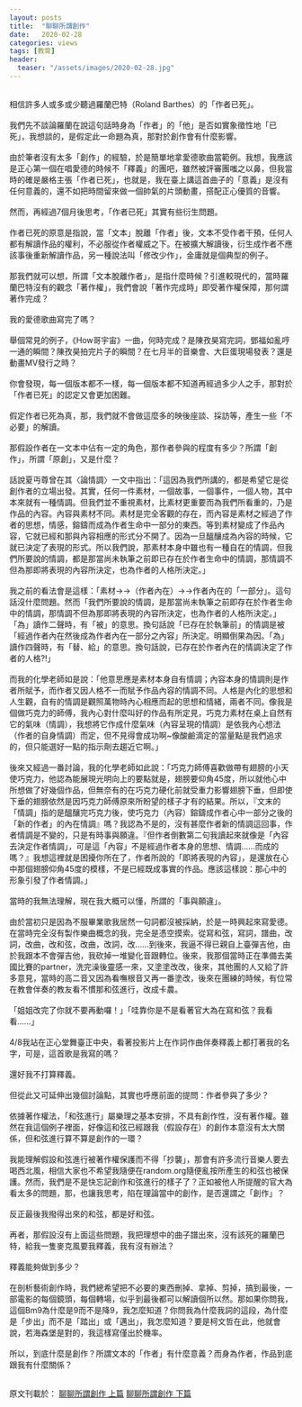 ```yaml
---
layout: posts
title:  "聊聊所謂創作"
date:   2020-02-28
categories: views
tags: [教育]
header: 
  teaser: "/assets/images/2020-02-28.jpg"
---
```

<br>
相信許多人或多或少聽過羅蘭巴特（Roland Barthes）的「作者已死」。<br><br>
我們先不談論羅蘭在說這句話時身為「作者」的「他」是否如實象徵性地「已死」，我想談的，是假定此一命題為真，那對於創作會有什麼影響。<br><br>
由於筆者沒有太多「創作」的經驗，於是簡單地拿愛德歌曲當範例。我想，我應該是正心第一個在唱愛德的時候不「釋義」的團吧，雖然被評審團嗤之以鼻，但我當時的確是嚴格主張「作者已死」，也就是，我在臺上講這首曲子的「意義」是沒有任何意義的，還不如把時間留來做一個帥氣的片頭動畫，搭配正心優質的音響。<br><br>
然而，再經過7個月後思考，「作者已死」其實有些衍生問題。<br><br>
作者已死的原意是指說，當「文本」脫離「作者」後，文本不受作者干預，任何人都有解讀作品的權利，不必服從作者權威之下。在被擴大解讀後，衍生成作者不應該事後重新解讀作品，另一種說法叫「修改少作」，金庸就是個典型的例子。<br><br>
那我們就可以想，所謂「文本脫離作者」，是指什麼時候？引進較現代的，當時羅蘭巴特沒有的觀念「著作權」，我們會說「著作完成時」即受著作權保障，那何謂著作完成？<br><br>
我的愛德歌曲寫完了嗎？<br><br>
舉個常見的例子，《How哥宇宙》一曲，何時完成？是陳孜昊寫完詞，鄧福如亂哼一通的瞬間？陳孜昊拍完片子的瞬間？在七月半的音樂會、大巨蛋現場發表？還是動畫MV發行之時？<br><br>
你會發現，每一個版本都不一樣，每一個版本都不知道再經過多少人之手，那對於「作者已死」的認定又會更加困難。<br><br>
假定作者已死為真，那，我們就不會做這麼多的映後座談、採訪等，產生一些「不必要」的解讀。<br><br>
那假設作者在一文本中佔有一定的角色，那作者參與的程度有多少？所謂「創作」，所謂「原創」，又是什麼？<br><br>
話說夏丏尊曾在其〈論情調〉一文中指出：「這因為我們所講的，都是希望它是從創作者的立場出發。其實，任何一件素材，一個故事，一個事件，一個人物，其中本來就有一種情調。但我們並不重視素材，比素材更重要而為我們所看重的，乃是作品的內容。內容與素材不同。素材是完全客觀的存在，而內容是素材之經過了作者的思想，情感，鎔鑄而成為作者生命中一部分的東西。等到素材變成了作品內容，它就已經和那與內容相應的形式分不開了。因為一旦醞釀成為內容的時候，它就已決定了表現的形式。所以我們說，那素材本身中雖也有一種自在的情調，但我們所要說的情調，都是那當尚未執筆之前即已存在於作者生命中的情調，那情調不但為那即將表現的內容所決定，也為作者的人格所決定。」<br><br>
我之前的看法會是這樣：「素材→→（作者內在）→→作者內在的「一部分」。這句話沒什麼問題。然而「我們所要說的情調，是那當尚未執筆之前即存在於作者生命中的情調，那情調不但為那即將表現的內容所決定，也為作者的人格所決定。」「為」讀作二聲時，有「被」的意思。換句話說「已存在於執筆前」的情調是被「經過作者內在然後成為作者內在一部分之內容」所決定。明顯倒果為因。「為」讀作四聲時，有「替、給」的意思。換句話說，已存在於作者內在的情調決定了作者的人格?!」<br><br>
而我的化學老師如是說：「他意思應是素材本身自有情調；內容本身的情調則是作者所賦予，而作者又因人格不一而賦予作品內容的情調不同。人格是內化的思想和人生觀，自有的情調是觀照萬物時內心相應而起的思想和情緒，兩者不同。像我是個做巧克力的師傅，我內心對什麼叫好的作品有所定見，巧克力素材在桌上自然有它的氣味（情調），我想將它作成什麼氣味（內容呈現的情調）是依我內心想法（作者的自身情調）而定，但不見得會成功啊~像酸鹼滴定的當量點是我們追求的，但只能選好一點的指示劑去趨近它啊。」<br><br>
後來又經過一番討論，我的化學老師如此說：「巧克力師傅喜歡做帶有翅膀的小天使巧克力，他認為能展現光明向上的要點就是，翅膀要仰角45度，所以就他心中所想做了好幾個作品，但無奈有的在巧克力硬化前就受重力影響翅膀下垂，但即使下垂的翅膀依然是因巧克力師傅原來所盼望的樣子才有的結果。所以，『文末的「情調」指的是醞釀完巧克力後，使巧克力（內容）鎔鑄成作者心中一部分之後的「新的作者」的內在情調』嗎？我認為不是的，沒有甚麼作者新的情調這回事，作者情調是不變的，只是有時事與願違。『但作者倒數第二句我讀起來就像是「內容去決定作者情調」，可是這「內容」不是經過作者本身的思想、情調......而成的嗎？』我想這裡就是困擾你所在了，作者所說的「即將表現的內容」，是還放在心中那個翅膀仰角45度的模樣，不是已經既成事實的作品。應該這樣說：那心中的形象引發了作者情調。」<br><br>
當時的我無法理解，現在我大概可以懂，所謂的「事與願違」。<br><br>
由於當初只是因為不服畢業歌我居然一句詞都沒被採納，於是一時興起來寫愛德。在當時完全沒有製作樂曲概念的我，完全是憑空摸索。從寫和弦，寫詞，譜曲，改詞，改曲，改和弦，改曲，改詞，改……到後來，我逼不得已親自上臺彈吉他，由於我跟本不會彈吉他，我砍掉一堆變化音跟轉位。後來，我那個當時正在準備去美國比賽的partner，洗完澡後靈感一來，又塗塗改改，後來，其他團的人又給了許多意見，當時的高二音又因為看嘸根音又再一番塗改，後來在團練的時候，有位常在教會伴奏的教友看不慣那和弦進行，改成卡農。<br><br>
「姐姐改完了你就不要再動囉！」「哇靠你是不是看著官大為在寫和弦？我看看……」<br><br>
4/8我站在正心堂舞臺正中央，看著投影片上在作詞作曲伴奏釋義上都打著我的名字，可是，這首歌是我寫的嗎？<br><br>
還好我不打算釋義。<br><br>
但從此又可延伸出幾個討論點，其實也呼應前面的提問：作者參與了多少？<br><br>
依據著作權法，「和弦進行」屬樂理之基本安排，不具有創作性，沒有著作權。雖然在我這個例子裡面，好像這和弦已經跟我（假設存在）的創作本意沒有太大關係，但和弦進行算不算是創作的一環？<br><br>
我能理解假設和弦進行被著作權保護而不得「抄襲」，那會有許多流行音樂人要去喝西北風，相信大家也不希望我隨便在random.org隨便亂按所產生的和弦也被保護。然而，我們是不是快忘記創作和弦進行的樣子了？正如被他人所提醒的官大為看太多的問題，那，也讓我思考，陷在理論當中的創作，是否還謂之「創作」？<br><br>
反正最後我撥得出來的和弦，都是好和弦。<br><br>
再者，那假設沒有上面這些問題，我把理想中的曲子譜出來，沒有該死的羅蘭巴特，給我一隻麥克風要我釋義，我有沒有辦法？<br><br>
釋義能夠做到多少？<br><br>
在剖析藝術創作時，我們總希望把不必要的東西刪掉、拿掉、剪掉，搞到最後，一部電影的每個鏡頭，每個轉場，似乎到最後都可以解讀個所以然。那如果你問我，這個Bm9為什麼是9而不是降9，我怎麼知道？你問我為什麼我詞的這段，為什麼是「步出」而不是「踏出」或「邁出」，我怎麼知道？要是柯文哲在此，他就會說，若海森堡是對的，我這樣寫僅出於機率。<br><br>
所以，到底什麼是創作？所謂文本的「作者」有什麼意義？而身為作者，作品到底跟我有什麼關係？<br><br>

原文刊載於：
[聊聊所謂創作 上篇](https://www.instagram.com/p/B9GSZl1FkAN/?utm_source=ig_web_copy_link)
[聊聊所謂創作 下篇](https://www.instagram.com/p/B9ItbcalOPc/?utm_source=ig_web_copy_link)